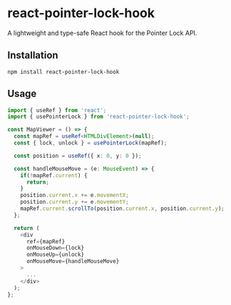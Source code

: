 # react-pointer-lock-hook

A lightweight and type-safe React hook for the Pointer Lock API.

## Installation

```shell
npm install react-pointer-lock-hook
```

## Usage

```ts
import { useRef } from 'react';
import { usePointerLock } from 'react-pointer-lock-hook';

const MapViewer = () => {
  const mapRef = useRef<HTMLDivElement>(null);
  const { lock, unlock } = usePointerLock(mapRef);

  const position = useRef({ x: 0, y: 0 });

  const handleMouseMove = (e: MouseEvent) => {
    if(!mapRef.current) {
      return;
    }
    position.current.x += e.movementX;
    position.current.y += e.movementY;
    mapRef.current.scrollTo(position.current.x, position.current.y);
  };

  return (
    <div
      ref={mapRef}
      onMouseDown={lock}
      onMouseUp={unlock}
      onMouseMove={handleMouseMove}
    >
      ...
    </div>
  );
};
```

